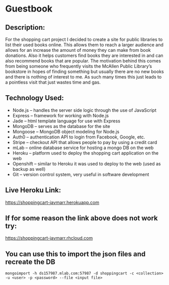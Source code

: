 # Guestbook
## Description:
For the shopping cart project I decided to create a site for public libraries to list their used books online. This allows them to reach a larger audience and allows for an increase the amount of money they can make from book donations. Also it helps customers find books they are interested in and can also recommend books that are popular. The motivation behind this comes from being someone who frequently visits the McAllen Public Library’s bookstore in hopes of finding something but usually there are no new books and there is nothing of interest to me. As such many times this just leads to a pointless visit that just wastes time and gas.


## Technology Used:
*	Node.js – handles the server side logic through the use of JavaScript
*	Express – framework for working with Node.js
*	Jade – html template language for use with Express
*	MongoDB – serves as the database for the site
*	Mongoose – MongoDB object modeling for Node.js
*	Auth0 – authentication API to login from Facebook, Google, etc.
*	Stripe – checkout API that allows people to pay by using a credit card
*	mLab – online database service for hosting a mongo DB on the web
*	Heroku – platform used to deploy the shopping cart application on the web
*	Openshift – similar to Heroku it was used to deploy to the web (used as backup as well)
*	Git – version control system, very useful in software development


## Live Heroku Link:
https://shoppingcart-javmarr.herokuapp.com

## If for some reason the link above does not work try:
https://shoppingcart-javmarr.rhcloud.com


## You can use this to import the json files and recreate the DB
~~~~
mongoimport -h ds157987.mlab.com:57987 -d shoppingcart -c <collection> -u <user> -p <password> --file <input file>
~~~~
